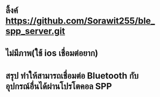 # ลิ้งค์ https://github.com/Sorawit255/ble_spp_server.git

# ไม่มีภาพ(ใช้ ios เชื่อมต่อยาก)

# สรุป ทำให้สามารถเชื่อมต่อ Bluetooth กับอุปกรณ์อื่นได้ผ่านโปรโตคอล SPP
